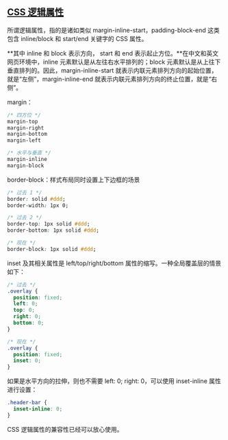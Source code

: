 ## [CSS 逻辑属性](https://www.zhangxinxu.com/wordpress/2022/12/css-logic-property-for-write/)

所谓逻辑属性，指的是诸如类似 margin-inline-start，padding-block-end 这类包含 inline/block 和 start/end 关键字的 CSS 属性。

**其中 inline 和 block 表示方向， start 和 end 表示起止方位。**在中文和英文网页环境中，inline 元素默认是从左往右水平排列的；block 元素默认是从上往下垂直排列的。因此，margin-inline-start 就表示内联元素排列方向的起始位置，就是“左侧”，margin-inline-end 就表示内联元素排列方向的终止位置，就是“右侧”。

margin：

```css
/* 四方位 */
margin-top
margin-right
margin-bottom
margin-left

/* 水平与垂直 */
margin-inline
margin-block
```

border-block：样式布局同时设置上下边框的场景

```css
/* 过去 1 */
border: solid #ddd;
border-width: 1px 0;

/* 过去 2 */
border-top: 1px solid #ddd;
border-bottom: 1px solid #ddd;

/* 现在 */
border-block: 1px solid #ddd;
```

inset 及其相关属性是 left/top/right/bottom 属性的缩写。一种全局覆盖层的情景如下：

```css
/* 过去 */
.overlay {
  position: fixed;
  left: 0;
  top: 0;
  right: 0;
  bottom: 0;
}

/* 现在 */
.overlay {
  position: fixed;
  inset: 0;
}
```

如果是水平方向的拉伸，则也不需要 left: 0; right: 0，可以使用 inset-inline 属性进行设置：

```css
.header-bar {
  inset-inline: 0;
}
```

CSS 逻辑属性的兼容性已经可以放心使用。
